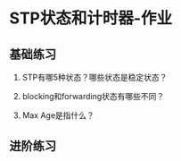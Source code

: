 # STP状态和计时器-作业

## 基础练习

1. STP有哪5种状态？哪些状态是稳定状态？

2. blocking和forwarding状态有哪些不同？

3. Max Age是指什么？

## 进阶练习

